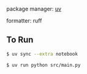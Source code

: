 package manager: [uv](https://github.com/astral-sh/uv)

formatter: ruff

## To Run

```sh
$ uv sync --extra notebook
```

```
$ uv run python src/main.py
```
